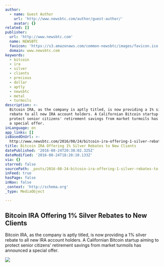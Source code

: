 ```yaml
---
author:
  - name: Guest Author
    url: 'http://www.newsbtc.com/author/guest-author/'
    avatar: {}
related: []
publisher:
  url: 'http://www.newsbtc.com'
  name: NEWSBTC
  favicon: 'https://s3.amazonaws.com/common-newsbtc/images/favicon.ico'
  domain: www.newsbtc.com
keywords:
  - bitcoin
  - ira
  - silver
  - clients
  - precious
  - dollar
  - aptly
  - newsbtc
  - metal
  - turmoils
description: >-
  Bitcoin IRA, as the company is aptly titled, is now providing a 1% silver
  rebate to all new IRA account holders. A Californian Bitcoin startup aiming to
  protect senior citizens' retirement savings from market turmoils has announced
  a special offer.
inLanguage: en
app_links: []
isBasedOnUrl: >-
  http://www.newsbtc.com/2016/08/24/bitcoin-ira-offering-1-silver-rebates-new-clients/
title: Bitcoin IRA Offering 1% Silver Rebates to New Clients
datePublished: '2016-08-24T20:38:02.325Z'
dateModified: '2016-08-24T18:28:10.133Z'
via: {}
starred: false
sourcePath: _posts/2016-08-24-bitcoin-ira-offering-1-silver-rebates-to-new-clients.md
inFeed: true
hasPage: false
inNav: false
_context: 'http://schema.org'
_type: MediaObject

---
```

<article style=""><h1>Bitcoin IRA Offering 1% Silver Rebates to New Clients</h1><p>Bitcoin IRA, as the company is aptly titled, is now providing a 1% silver rebate to all new IRA account holders. A Californian Bitcoin startup aiming to protect senior citizens' retirement savings from market turmoils has announced a special offer.</p><img src="http://s3.amazonaws.com/main-newsbtc-images/2016/08/24191247/Bitcoin_logo.jpg" /></article>